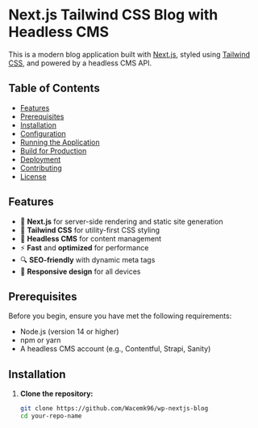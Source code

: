# Next.js Tailwind CSS Blog with Headless CMS

This is a modern blog application built with [Next.js](https://nextjs.org/), styled using [Tailwind CSS](https://tailwindcss.com/), and powered by a headless CMS API.

## Table of Contents

- [Features](#features)
- [Prerequisites](#prerequisites)
- [Installation](#installation)
- [Configuration](#configuration)
- [Running the Application](#running-the-application)
- [Build for Production](#build-for-production)
- [Deployment](#deployment)
- [Contributing](#contributing)
- [License](#license)

## Features

- 🚀 **Next.js** for server-side rendering and static site generation
- 🎨 **Tailwind CSS** for utility-first CSS styling
- 📝 **Headless CMS** for content management
- ⚡️ **Fast** and **optimized** for performance
- 🔍 **SEO-friendly** with dynamic meta tags
- 📱 **Responsive design** for all devices

## Prerequisites

Before you begin, ensure you have met the following requirements:

- Node.js (version 14 or higher)
- npm or yarn
- A headless CMS account (e.g., Contentful, Strapi, Sanity)

## Installation

1. **Clone the repository:**

   ```bash
   git clone https://github.com/Wacemk96/wp-nextjs-blog
   cd your-repo-name
   ```
